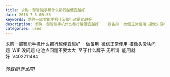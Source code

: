 ```yaml
---
title: 求购一部智能手机什么都行越便宜越好
date: 2018-7-5 06:56
keywords: 求购一部智能手机什么都行越便宜越好
description: 求购一部智能手机什么都行越便宜越好    做备用  微信正常使用 摄像头没啥问题  WIFI没问题 电池点问题不要太大  至于什么牌子 无所谓  能用就好  V402211484
categories: used
---
```

<td class="t_f" id="postmessage_1480201">

求购一部智能手机什么都行越便宜越好    做备用  微信正常使用 摄像头没啥问题  WIFI没问题 电池点问题不要太大  至于什么牌子 无所谓  能用就好  V402211484</td>
###### 转载自[菲龙网]